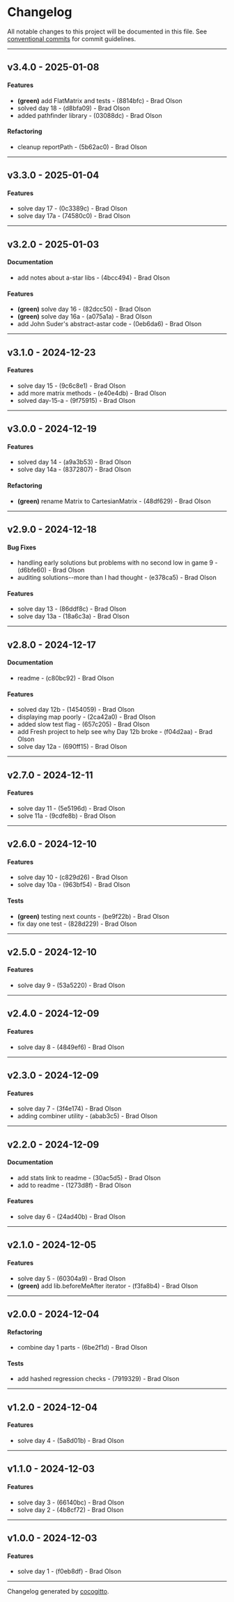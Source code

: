 # Changelog
All notable changes to this project will be documented in this file. See [conventional commits](https://www.conventionalcommits.org/) for commit guidelines.

- - -
## v3.4.0 - 2025-01-08
#### Features
- **(green)** add FlatMatrix and tests - (8814bfc) - Brad Olson
- solved day 18 - (d8bfa09) - Brad Olson
- added pathfinder library - (03088dc) - Brad Olson
#### Refactoring
- cleanup reportPath - (5b62ac0) - Brad Olson

- - -

## v3.3.0 - 2025-01-04
#### Features
- solve day 17 - (0c3389c) - Brad Olson
- solve day 17a - (74580c0) - Brad Olson

- - -

## v3.2.0 - 2025-01-03
#### Documentation
- add notes about a-star libs - (4bcc494) - Brad Olson
#### Features
- **(green)** solve day 16 - (82dcc50) - Brad Olson
- **(green)** solve day 16a - (a075a1a) - Brad Olson
- add John Suder's abstract-astar code - (0eb6da6) - Brad Olson

- - -
## v3.1.0 - 2024-12-23
#### Features
- solve day 15 - (9c6c8e1) - Brad Olson
- add more matrix methods - (e40e4db) - Brad Olson
- solved day-15-a - (9f75915) - Brad Olson
- - -
## v3.0.0 - 2024-12-19
#### Features
- solved day 14 - (a9a3b53) - Brad Olson
- solve day 14a - (8372807) - Brad Olson
#### Refactoring
- **(green)** rename Matrix to CartesianMatrix - (48df629) - Brad Olson
- - -
## v2.9.0 - 2024-12-18
#### Bug Fixes
- handling early solutions but problems with no second low in game 9 - (d6bfe60) - Brad Olson
- auditing solutions--more than I had thought - (e378ca5) - Brad Olson
#### Features
- solve day 13 - (86ddf8c) - Brad Olson
- solve day 13a - (18a6c3a) - Brad Olson
- - -
## v2.8.0 - 2024-12-17
#### Documentation
- readme - (c80bc92) - Brad Olson
#### Features
- solved day 12b - (1454059) - Brad Olson
- displaying map poorly - (2ca42a0) - Brad Olson
- added slow test flag - (657c205) - Brad Olson
- add Fresh project to help see why Day 12b broke - (f04d2aa) - Brad Olson
- solve day 12a - (690ff15) - Brad Olson
- - -
## v2.7.0 - 2024-12-11
#### Features
- solve day 11 - (5e5196d) - Brad Olson
- solve 11a - (9cdfe8b) - Brad Olson
- - -
## v2.6.0 - 2024-12-10
#### Features
- solve day 10 - (c829d26) - Brad Olson
- solve day 10a - (963bf54) - Brad Olson
#### Tests
- **(green)** testing next counts - (be9f22b) - Brad Olson
- fix day one test - (828d229) - Brad Olson
- - -
## v2.5.0 - 2024-12-10
#### Features
- solve day 9 - (53a5220) - Brad Olson
- - -
## v2.4.0 - 2024-12-09
#### Features
- solve day 8 - (4849ef6) - Brad Olson
- - -
## v2.3.0 - 2024-12-09
#### Features
- solve day 7 - (3f4e174) - Brad Olson
- adding combiner utility - (abab3c5) - Brad Olson
- - -
## v2.2.0 - 2024-12-09
#### Documentation
- add stats link to readme - (30ac5d5) - Brad Olson
- add to readme - (1273d8f) - Brad Olson
#### Features
- solve day 6 - (24ad40b) - Brad Olson
- - -
## v2.1.0 - 2024-12-05
#### Features
- solve day 5 - (60304a9) - Brad Olson
- **(green)** add lib.beforeMeAfter iterator - (f3fa8b4) - Brad Olson
- - -
## v2.0.0 - 2024-12-04
#### Refactoring
- combine day 1 parts - (6be2f1d) - Brad Olson
#### Tests
- add hashed regression checks - (7919329) - Brad Olson
- - -
## v1.2.0 - 2024-12-04
#### Features
- solve day 4 - (5a8d01b) - Brad Olson
- - -
## v1.1.0 - 2024-12-03
#### Features
- solve day 3 - (66140bc) - Brad Olson
- solve day 2 - (4b8cf72) - Brad Olson
- - -
## v1.0.0 - 2024-12-03
#### Features
- solve day 1 - (f0eb8df) - Brad Olson
- - -

Changelog generated by [cocogitto](https://github.com/cocogitto/cocogitto).